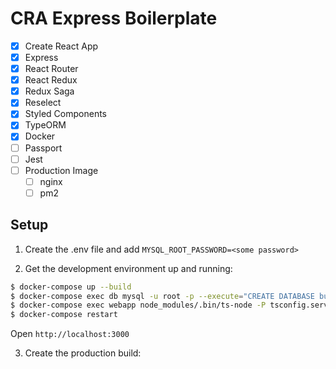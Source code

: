 # CRA Express Boilerplate

- [x] Create React App
- [x] Express
- [x] React Router
- [x] React Redux
- [x] Redux Saga
- [x] Reselect
- [x] Styled Components
- [x] TypeORM
- [x] Docker
- [ ] Passport
- [ ] Jest
- [ ] Production Image
  - [ ] nginx
  - [ ] pm2

## Setup

1. Create the .env file and add `MYSQL_ROOT_PASSWORD=<some password>`

2. Get the development environment up and running:

```bash
$ docker-compose up --build
$ docker-compose exec db mysql -u root -p --execute="CREATE DATABASE bucketlist;"
$ docker-compose exec webapp node_modules/.bin/ts-node -P tsconfig.server.json scripts/setup.ts
$ docker-compose restart
```

Open `http://localhost:3000`

3. Create the production build:
